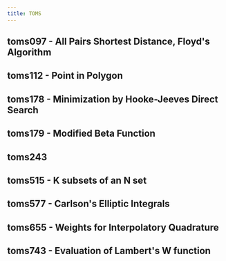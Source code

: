 ```yaml
---
title: TOMS
---
```



## toms097 - All Pairs Shortest Distance, Floyd's Algorithm

## toms112 - Point in Polygon

## toms178 - Minimization by Hooke-Jeeves Direct Search

## toms179 - Modified Beta Function

## toms243

## toms515 - K subsets of an N set

## toms577 - Carlson's Elliptic Integrals

## toms655 - Weights for Interpolatory Quadrature

## toms743 - Evaluation of Lambert's W function
